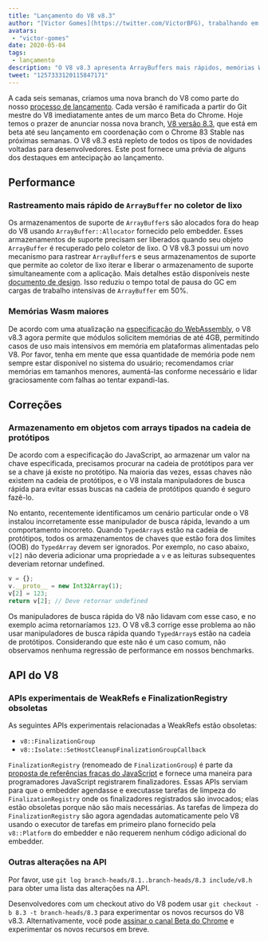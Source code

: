 ```yaml
---
title: "Lançamento do V8 v8.3"
author: "[Victor Gomes](https://twitter.com/VictorBFG), trabalhando em segurança de casa"
avatars: 
 - "victor-gomes"
date: 2020-05-04
tags: 
 - lançamento
description: "O V8 v8.3 apresenta ArrayBuffers mais rápidos, memórias Wasm maiores e APIs obsoletas."
tweet: "1257333120115847171"
---
```


A cada seis semanas, criamos uma nova branch do V8 como parte do nosso [processo de lançamento](https://v8.dev/docs/release-process). Cada versão é ramificada a partir do Git mestre do V8 imediatamente antes de um marco Beta do Chrome. Hoje temos o prazer de anunciar nossa nova branch, [V8 versão 8.3](https://chromium.googlesource.com/v8/v8.git/+log/branch-heads/8.3), que está em beta até seu lançamento em coordenação com o Chrome 83 Stable nas próximas semanas. O V8 v8.3 está repleto de todos os tipos de novidades voltadas para desenvolvedores. Este post fornece uma prévia de alguns dos destaques em antecipação ao lançamento.

<!--truncate-->
## Performance

### Rastreamento mais rápido de `ArrayBuffer` no coletor de lixo

Os armazenamentos de suporte de `ArrayBuffer`s são alocados fora do heap do V8 usando `ArrayBuffer::Allocator` fornecido pelo embedder. Esses armazenamentos de suporte precisam ser liberados quando seu objeto `ArrayBuffer` é recuperado pelo coletor de lixo. O V8 v8.3 possui um novo mecanismo para rastrear `ArrayBuffer`s e seus armazenamentos de suporte que permite ao coletor de lixo iterar e liberar o armazenamento de suporte simultaneamente com a aplicação. Mais detalhes estão disponíveis neste [documento de design](https://docs.google.com/document/d/1-ZrLdlFX1nXT3z-FAgLbKal1gI8Auiaya_My-a0UJ28/edit#heading=h.gfz6mi5p212e). Isso reduziu o tempo total de pausa do GC em cargas de trabalho intensivas de `ArrayBuffer` em 50%.

### Memórias Wasm maiores

De acordo com uma atualização na [especificação do WebAssembly](https://webassembly.github.io/spec/js-api/index.html#limits), o V8 v8.3 agora permite que módulos solicitem memórias de até 4GB, permitindo casos de uso mais intensivos em memória em plataformas alimentadas pelo V8. Por favor, tenha em mente que essa quantidade de memória pode nem sempre estar disponível no sistema do usuário; recomendamos criar memórias em tamanhos menores, aumentá-las conforme necessário e lidar graciosamente com falhas ao tentar expandi-las.

## Correções

### Armazenamento em objetos com arrays tipados na cadeia de protótipos

De acordo com a especificação do JavaScript, ao armazenar um valor na chave especificada, precisamos procurar na cadeia de protótipos para ver se a chave já existe no protótipo. Na maioria das vezes, essas chaves não existem na cadeia de protótipos, e o V8 instala manipuladores de busca rápida para evitar essas buscas na cadeia de protótipos quando é seguro fazê-lo.

No entanto, recentemente identificamos um cenário particular onde o V8 instalou incorretamente esse manipulador de busca rápida, levando a um comportamento incorreto. Quando `TypedArray`s estão na cadeia de protótipos, todos os armazenamentos de chaves que estão fora dos limites (OOB) do `TypedArray` devem ser ignorados. Por exemplo, no caso abaixo, `v[2]` não deveria adicionar uma propriedade a `v` e as leituras subsequentes deveriam retornar undefined.

```js
v = {};
v.__proto__ = new Int32Array(1);
v[2] = 123;
return v[2]; // Deve retornar undefined
```

Os manipuladores de busca rápida do V8 não lidavam com esse caso, e no exemplo acima retornaríamos `123`. O V8 v8.3 corrige esse problema ao não usar manipuladores de busca rápida quando `TypedArray`s estão na cadeia de protótipos. Considerando que este não é um caso comum, não observamos nenhuma regressão de performance em nossos benchmarks.

## API do V8

### APIs experimentais de WeakRefs e FinalizationRegistry obsoletas

As seguintes APIs experimentais relacionadas a WeakRefs estão obsoletas:

- `v8::FinalizationGroup`
- `v8::Isolate::SetHostCleanupFinalizationGroupCallback`

`FinalizationRegistry` (renomeado de `FinalizationGroup`) é parte da [proposta de referências fracas do JavaScript](https://v8.dev/features/weak-references) e fornece uma maneira para programadores JavaScript registrarem finalizadores. Essas APIs serviam para que o embedder agendasse e executasse tarefas de limpeza do `FinalizationRegistry` onde os finalizadores registrados são invocados; elas estão obsoletas porque não são mais necessárias. As tarefas de limpeza do `FinalizationRegistry` são agora agendadas automaticamente pelo V8 usando o executor de tarefas em primeiro plano fornecido pela `v8::Platform` do embedder e não requerem nenhum código adicional do embedder.

### Outras alterações na API

Por favor, use `git log branch-heads/8.1..branch-heads/8.3 include/v8.h` para obter uma lista das alterações na API.

Desenvolvedores com um checkout ativo do V8 podem usar `git checkout -b 8.3 -t branch-heads/8.3` para experimentar os novos recursos do V8 v8.3. Alternativamente, você pode [assinar o canal Beta do Chrome](https://www.google.com/chrome/browser/beta.html) e experimentar os novos recursos em breve.
